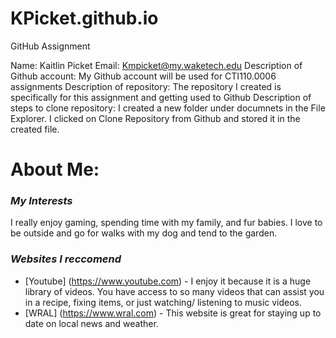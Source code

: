 # KPicket.github.io
GitHub Assignment

Name: Kaitlin Picket
Email: Kmpicket@my.waketech.edu
Description of Github account: My Github account will be used for CTI110.0006 assignments
Description of repository: The repository I created is specifically for this assignment and getting used to Github
Description of steps to clone repository: I created a new folder under documnets in the File Explorer. I clicked on Clone Repository from Github and stored it in the created file.


# About Me:
### _My Interests_
  I really enjoy gaming, spending time with my family, and fur babies. I love to be outside and go for walks with my dog and tend to the garden.
### _Websites I reccomend_ 
  * [Youtube] (https://www.youtube.com) - I enjoy it because it is a huge library of videos. You have access to so many videos that can assist you in a recipe, fixing items, or just watching/ listening to music videos. 
  * [WRAL] (https://www.wral.com) - This website is great for staying up to date on local news and weather.

